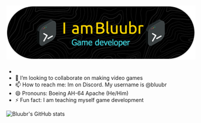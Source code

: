 ![Header](./banner.png)
- 
- 
- 💞️ I’m looking to collaborate on making video games 
- 📫 How to reach me: Im on Discord. My username is @bluubr
- 😄 Pronouns: Boeing AH-64 Apache (He/Him)
- ⚡ Fun fact: I am teaching myself game development


![Bluubr's GitHub stats](https://github-readme-stats.vercel.app/api?username=Bluubr&show_icons=true&theme=radical)
<!---
Bluubr/Bluubr is a ✨ special ✨ repository because its `README.md` (this file) appears on your GitHub profile.
You can click the Preview link to take a look at your changes.
--->
